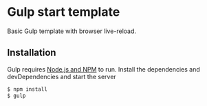 # Gulp start template
Basic Gulp template with browser live-reload.

## Installation
Gulp requires [Node.js and NPM](https://nodejs.org/) to run.
Install the dependencies and devDependencies and start the server

```sh
$ npm install
$ gulp
```